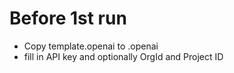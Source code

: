 # Before 1st run 
- Copy template.openai to .openai 
- fill in API key and optionally OrgId and Project ID
